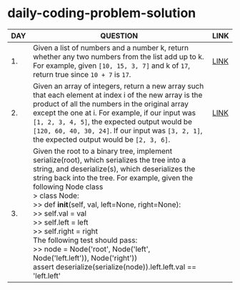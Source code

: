 # daily-coding-problem-solution


| DAY | QUESTION | LINK |
|-|-|-|
|1.| Given a list of numbers and a number k, return whether any two numbers from the list add up to k. For example, given `[10, 15, 3, 7]` and k of `17`, return true since `10 + 7` is `17`.| [LINK](https://github.com/subhajit4980/daily-coding-problem-solution/blob/main/problem%231.cpp)|
|2.| Given an array of integers, return a new array such that each element at index i of the new array is the product of all the numbers in the original array except the one at i. For example, if our input was `[1, 2, 3, 4, 5]`, the expected output would be `[120, 60, 40, 30, 24]`. If our input was `[3, 2, 1]`, the expected output would be `[2, 3, 6]`.|[LINK](https://github.com/subhajit4980/daily-coding-problem-solution/blob/main/problem%232.cpp)|
|3.|Given the root to a binary tree, implement serialize(root), which serializes the tree into a string, and deserialize(s), which deserializes the string back into the tree.      For example, given the following Node class </br> > class Node: </br> >> def __init__(self, val, left=None, right=None): </br> >> self.val = val</br> >> self.left = left</br> >> self.right = right </br> The following test should pass:</br> >> node = Node('root', Node('left', Node('left.left')), Node('right'))</br>assert deserialize(serialize(node)).left.left.val == 'left.left'|
